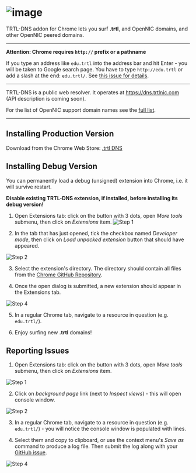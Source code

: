 # ![image](https://user-images.githubusercontent.com/34389545/56409412-8f1c4600-623e-11e9-961b-ed57382df370.png)

TRTL-DNS addon for Chrome lets you surf **.trtl**, and OpenNIC domains, and other OpenNIC peered domains.

-------

**Attention: Chrome requires `http://` prefix or a pathname**

If you type an address like `edu.trtl` into the address bar and hit Enter - you will be taken to Google search page. You have to type `http://edu.trtl` or add a slash at the end: `edu.trtl/`. See [this issue for details](https://github.com/B-DNS/Chrome/issues/2).

-------

TRTL-DNS is a public web resolver. It operates at https://dns.trtlnic.com (API description is coming soon).

For the list of OpenNIC support domain names see the [full list](https://wiki.opennic.org/opennic/dot).

--------

## Installing Production Version

Download from the Chrome Web Store: [.trtl DNS](https://chrome.google.com/webstore/detail/trtl-dns/bmnaipkfomokpndoimalmbfoebbiapch?hl=en-US)

## Installing Debug Version

You can permanently load a debug (unsigned) extension into Chrome, i.e. it will survive restart.

**Disable existing TRTL-DNS extension, if installed, before installing its debug version!**

1. Open Extensions tab: click on the button with 3 dots, open _More tools_ submenu, then click on _Extensions_ item.
![Step 1](https://i.imgur.com/74xcLC7.png)

2. In the tab that has just opened, tick the checkbox named _Developer mode_, then click on _Load unpacked extension_ button that should have appeared.

![Step 2](https://i.imgur.com/WTQD9QD.png)

3. Select the extension's directory. The directory should contain all files from the [Chrome GitHub Repository](https://github.com/turtlecoin/.trtl-extension-chrome).

4. Once the open dialog is submitted, a new extension should appear in the Extensions tab.

![Step 4](https://i.imgur.com/i3humCn.png)

5. In a regular Chrome tab, navigate to a resource in question (e.g. `edu.trtl/`).

6. Enjoy surfing new **.trtl** domains!

## Reporting Issues

1. Open Extensions tab: click on the button with 3 dots, open _More tools_ submenu, then click on _Extensions_ item.

![Step 1](https://i.imgur.com/74xcLC7.png)

2. Click on _background page_ link (next to _Inspect views_) - this will open console window.

![Step 2](https://i.imgur.com/i3humCn.png)

3. In a regular Chrome tab, navigate to a resource in question (e.g. `edu.trtl/`) - you will notice the console window is populated with lines.

4. Select them and copy to clipboard, or use the context menu's _Save as_ command to produce a log file. Then submit the log along with your [GitHub issue](https://github.com/turtlecoin/.trtl-extension-chrome/issues/new).

![Step 4](https://i.imgur.com/gykI1f0.png)
